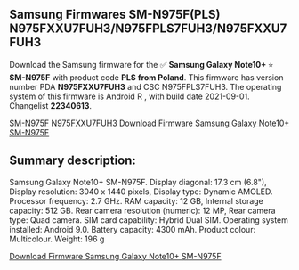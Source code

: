 <h2>Samsung Firmwares SM-N975F(PLS) N975FXXU7FUH3/N975FPLS7FUH3/N975FXXU7FUH3</h2>
Download the Samsung firmware for the ✅ <strong>Samsung Galaxy Note10+ </strong> ⭐ <strong>SM-N975F</strong> with product code <strong>PLS</strong> <strong> from Poland</strong>. This firmware has version number PDA <strong>N975FXXU7FUH3</strong> and CSC N975FPLS7FUH3. The operating system of this firmware is Android R , with build date 2021-09-01. Changelist <strong>22340613</strong>.


[SM-N975F](https://samfirm.shop/samsung/model/SM-N975F)
[N975FXXU7FUH3](https://samfirm.shop/samsung/pda/N975FXXU7FUH3)
[Download Firmware Samsung Galaxy Note10+ SM-N975F](https://samfirm.shop/samsung/firmware/451186)
<h2>Summary description:</h2>
<p>Samsung Galaxy Note10+ SM-N975F. Display diagonal: 17.3 cm (6.8"), Display resolution: 3040 x 1440 pixels, Display type: Dynamic AMOLED. Processor frequency: 2.7 GHz. RAM capacity: 12 GB, Internal storage capacity: 512 GB. Rear camera resolution (numeric): 12 MP, Rear camera type: Quad camera. SIM card capability: Hybrid Dual SIM. Operating system installed: Android 9.0. Battery capacity: 4300 mAh. Product colour: Multicolour. Weight: 196 g</p>


[Download Firmware Samsung Galaxy Note10+ SM-N975F](https://samfirm.shop/samsung/firmware/451186)
